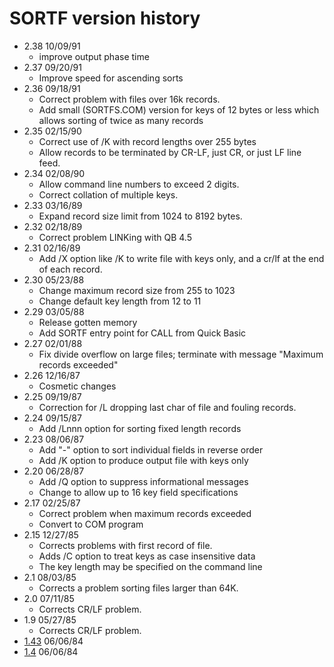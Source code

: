 # SORTF version history

- 2.38 10/09/91
  - improve output phase time
- 2.37 09/20/91
  - Improve speed for ascending sorts
- 2.36 09/18/91
  - Correct problem with files over 16k records.
  - Add small (SORTFS.COM) version for keys of 12 bytes or less which allows sorting of twice as many records
- 2.35 02/15/90
  - Correct use of /K with record lengths over 255 bytes
  - Allow records to be terminated by CR-LF, just CR, or just LF line feed.
- 2.34 02/08/90
  - Allow command line numbers to exceed 2 digits.
  - Correct collation of multiple keys.
- 2.33 03/16/89
  - Expand record size limit from 1024 to 8192 bytes.
- 2.32 02/18/89
  - Correct problem LINKing with QB 4.5
- 2.31 02/16/89
  - Add /X option like /K to write file with keys only, and a cr/lf at the end of each record.
- 2.30 05/23/88
  - Change maximum record size from 255 to 1023
  - Change default key length from 12 to 11
- 2.29 03/05/88
  - Release gotten memory
  - Add SORTF entry point for CALL from Quick Basic
- 2.27 02/01/88
  - Fix divide overflow on large files; terminate with message "Maximum records exceeded"
- 2.26 12/16/87
  - Cosmetic changes
- 2.25 09/19/87
  - Correction for /L dropping last char of file and fouling records.
- 2.24 09/15/87
  - Add /Lnnn option for sorting fixed length records
- 2.23 08/06/87
  -  Add "-" option to sort individual fields in reverse order
  - Add /K option to produce output file with keys only
- 2.20 06/28/87
  - Add /Q option to suppress informational messages
  - Change to allow up to 16 key field specifications
- 2.17 02/25/87
  - Correct problem when maximum records exceeded
  - Convert to COM program
- 2.15 12/27/85
  - Corrects problems with first record of file.
  - Adds /C option to treat keys as case insensitive data
  - The key length may be specified on the command line
- 2.1 08/03/85
  - Corrects a problem sorting files larger than 64K.
- 2.0 07/11/85
  - Corrects CR/LF problem.
- 1.9 05/27/85
  - Corrects CR/LF problem.
- [1.43](1.43) 06/06/84
- [1.4](1.4) 06/06/84
